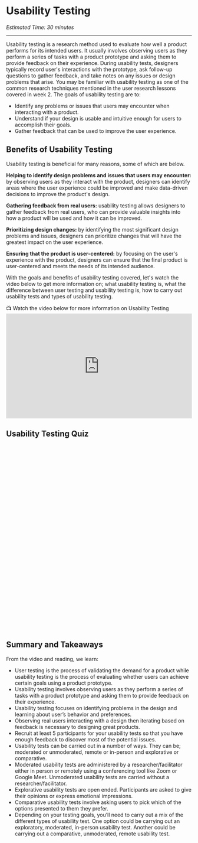 # Usability Testing
*Estimated Time: 30 minutes*

---

Usability testing is a research method used to evaluate how well a product performs for its intended users. It usually involves observing users as they perform a series of tasks with a product prototype and asking them to provide feedback on their experience. During usability tests, designers typically record user's interactions with the prototype, ask follow-up questions to gather feedback, and take notes on any issues or design problems that arise. You may be familiar with usability testing as one of the common research techniques mentioned in the user research lessons covered in week 2. The goals of usability testing are to:

- Identify any problems or issues that users may encounter when interacting with a product.
- Understand if your design is usable and intuitive enough for users to accomplish their goals. 
- Gather feedback that can be used to improve the user experience.


## Benefits of Usability Testing 

Usability testing is beneficial for many reasons, some of which are below.

**Helping to identify design problems and issues that users may encounter:** by observing users as they interact with the product, designers can identify areas where the user experience could be improved and make data-driven decisions to improve the product's design.

**Gathering feedback from real users:** usability testing allows designers to gather feedback from real users, who can provide valuable insights into how a product will be used and how it can be improved.

**Prioritizing design changes:** by identifying the most significant design problems and issues, designers can prioritize changes that will have the greatest impact on the user experience.

**Ensuring that the product is user-centered:** by focusing on the user's experience with the product, designers can ensure that the final product is user-centered and meets the needs of its intended audience.

With the goals and benefits of usability testing covered, let's watch the video below to get more information on; what usability testing is, what the difference between user testing and usability testing is, how to carry out usability tests and types of usability testing.


<aside>
📺 Watch the video below for more information on Usability Testing
</aside>

<div style="position: relative; padding-bottom: 56.25%; height: 0;"> <iframe width="560" height="315" src="https://www.youtube.com/embed/r3j_dwMbLo0" title="YouTube video player" frameborder="0" allow="accelerometer; autoplay; clipboard-write; encrypted-media; gyroscope; picture-in-picture; web-share" allowfullscreen style="position: absolute; top: 0; left: 0; width: 100%; height: 100%;"></iframe>
</div>


## Usability Testing Quiz

<div data-tf-widget="tim0eUqh" data-tf-opacity="100" data-tf-iframe-props="title=Usability Testing" data-tf-transitive-search-params data-tf-medium="snippet" style="width:100%;height:500px;"></div><script src="//embed.typeform.com/next/embed.js"></script>


## Summary and Takeaways

From the video and reading, we learn:

  - User testing is the process of validating the demand for a product while usability testing is the process of evaluating whether users can achieve certain goals using a product prototype. 
  - Usability testing involves observing users as they perform a series of tasks with a product prototype and asking them to provide feedback on their experience.
  - Usability testing focuses on identifying problems in the design and learning about user’s behavior and preferences.   
  - Observing real users interacting with a design then iterating based on feedback is necessary to designing great products. 
  - Recruit at least 5 participants for your usability tests so that you have enough feedback to discover most of the potential issues.
  - Usability tests can be carried out in a number of ways. They can be; moderated or unmoderated, remote or in-person and explorative or comparative. 
  - Moderated usability tests are administered by a researcher/facilitator either in person or remotely using a conferencing tool like Zoom or Google Meet. Unmoderated usability tests are carried without a researcher/facilitator.
  - Explorative usability tests are open ended. Participants are asked to give their opinions or express emotional impressions. 
  - Comparative usability tests involve asking users to pick which of the options presented to them they prefer. 
  - Depending on your testing goals, you’ll need to carry out a mix of the different types of usability test. One option could be carrying out an exploratory, moderated, in-person usability test. Another could be carrying out a comparative, unmoderated, remote usability test.


